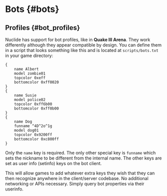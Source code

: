 # Bots {#bots}

## Profiles {#bot_profiles}

Nuclide has support for bot profiles, like in **Quake III Arena**. They work differently although they appear compatible by design. You can define them in a script that looks something like this and is located at `scripts/bots.txt` in your game directory:

```
{
	name Albert
	model zombie01
	topcolor 0xeff
	bottomcolor 0xff0020
}
{
	name Susie
	model police02
	topcolor 0xff6b00
	bottomcolor 0xff0b00
}
{
	name Dog
	funname ^4D^2o^1g
	model dog01
	topcolor 0x9200ff
	bottomcolor 0xc800ff
}
```

Only the `name` key is required. The only other special key is `funname` which sets the nickname to be different from the internal name. The other keys are set as user info (setinfo) keys on the bot client.

This will allow games to add whatever extra keys they wish that they can then recognize anywhere in the client/server codebase. No additional networking or APIs necessary. Simply query bot properties via their userinfo.
